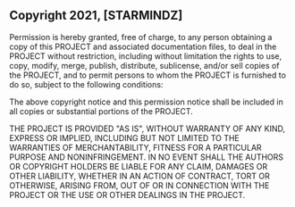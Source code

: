 ## Copyright 2021, [STARMINDZ]

Permission is hereby granted, free of charge, to any person obtaining a copy of this PROJECT and associated documentation files, to deal in the PROJECT without restriction, including without limitation the rights to use, copy, modify, merge, publish, distribute, sublicense, and/or sell copies of the PROJECT, and to permit persons to whom the PROJECT is furnished to do so, subject to the following conditions:

The above copyright notice and this permission notice shall be included in all copies or substantial portions of the PROJECT.

THE PROJECT IS PROVIDED "AS IS", WITHOUT WARRANTY OF ANY KIND, EXPRESS OR IMPLIED, INCLUDING BUT NOT LIMITED TO THE WARRANTIES OF MERCHANTABILITY, FITNESS FOR A PARTICULAR PURPOSE AND NONINFRINGEMENT. IN NO EVENT SHALL THE AUTHORS OR COPYRIGHT HOLDERS BE LIABLE FOR ANY CLAIM, DAMAGES OR OTHER LIABILITY, WHETHER IN AN ACTION OF CONTRACT, TORT OR OTHERWISE, ARISING FROM, OUT OF OR IN CONNECTION WITH THE PROJECT OR THE USE OR OTHER DEALINGS IN THE PROJECT.
